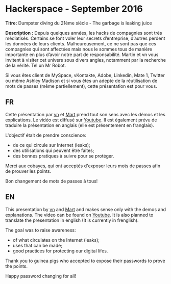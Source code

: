 # Hackerspace - September 2016

**Titre:** Dumpster diving du 21ème siècle - The garbage is leaking juice

**Description :** Depuis quelques années, les hacks de compagnies sont très médiatisés. Certains se font voler leur secrets d’entreprise, d’autres perdent les données de leurs clients. Malheureusement, ce ne sont pas que ces compagnies qui sont affectées mais nous le sommes tous de manière importante en plus d’avoir notre part de responsabilité. Martin et vn vous invitent à visiter cet univers sous divers angles, notamment par la recherche de la vérité. Tel un Mr Robot.

Si vous êtes client de MySpace, vKontakte, Adobe, Linkedin, Mate 1, Twitter ou même Ashley Madison et si vous êtes un adepte de la réutilisation de mots de passes (même partiellement), cette présentation est pour vous.


## FR

Cette présentation par [vn](https://twitter.com/sys6x) et [Mart](https://ca.linkedin.com/in/mdube22) prend tout son sens avec les démos et les explications. Le vidéo est diffusé sur [Youtube](https://www.youtube.com/watch?v=XtY40tcuxf8). Il est également prévu de traduire la présentation en anglais (elle est présentement en franglais). 

L'objectif était de prendre conscience:
 - de ce qui circule sur Internet (leaks);
 - des utilisations qui peuvent être faites;
 - des bonnes pratiques à suivre pour se protéger.

Merci aux cobayes, qui ont acceptés d'exposer leurs mots de passes afin de prouver les points.

Bon changement de mots de passes à tous!


## EN

This presentation by [vn](https://twitter.com/sys6x) and [Mart](https://ca.linkedin.com/in/mdube22) and makes sense only with the demos and explanations. The video can be found on [Youtube](https://www.youtube.com/watch?v=XtY40tcuxf8). It is also planned to translate the presentation in english (It is currently in frenglish). 

The goal was to raise awareness:
 - of what circulates on the Internet (leaks);
 - uses that can be made;
 - good practices for protecting our digital lifes.

Thank you to guinea pigs who accepted to expose their passwords to prove the points.

Happy password changing for all!
